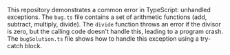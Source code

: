 This repository demonstrates a common error in TypeScript: unhandled exceptions. The `bug.ts` file contains a set of arithmetic functions (add, subtract, multiply, divide). The `divide` function throws an error if the divisor is zero, but the calling code doesn't handle this, leading to a program crash. The `bugSolution.ts` file shows how to handle this exception using a try-catch block.